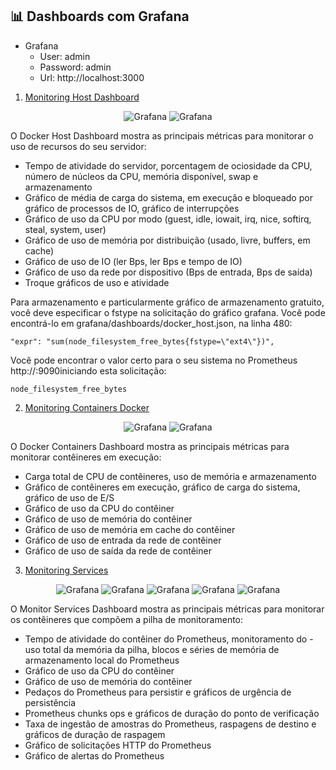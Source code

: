 ## 📊 Dashboards com Grafana


- Grafana 
  - User: admin
  - Password: admin
  - Url: http://localhost:3000

1. [Monitoring Host Dashboard](./grafana/provisioning/dashboards/docker_host.json)

<p align="center">
  <img alt="Grafana" src="../images/docker_host_dashboard-1.png">
  <img alt="Grafana" src="../images/docker_host_dashboard-2.png">
</p>


O Docker Host Dashboard mostra as principais métricas para monitorar o uso de recursos do seu servidor:

- Tempo de atividade do servidor, porcentagem de ociosidade da CPU, número de núcleos da CPU, memória disponível, swap e armazenamento
- Gráfico de média de carga do sistema, em execução e bloqueado por gráfico de processos de IO, gráfico de interrupções
- Gráfico de uso da CPU por modo (guest, idle, iowait, irq, nice, softirq, steal, system, user)
- Gráfico de uso de memória por distribuição (usado, livre, buffers, em cache)
- Gráfico de uso de IO (ler Bps, ler Bps e tempo de IO)
- Gráfico de uso da rede por dispositivo (Bps de entrada, Bps de saída)
- Troque gráficos de uso e atividade

Para armazenamento e particularmente gráfico de armazenamento gratuito, você deve especificar o fstype na solicitação do gráfico grafana. Você pode encontrá-lo em grafana/dashboards/docker_host.json, na linha 480:

```console
"expr": "sum(node_filesystem_free_bytes{fstype=\"ext4\"})",
```

Você pode encontrar o valor certo para o seu sistema no Prometheus http://<host-ip>:9090iniciando esta solicitação:

```console
node_filesystem_free_bytes
```

2. [Monitoring Containers Docker](./grafana/provisioning/dashboards/docker_containers.json)

<p align="center">
  <img alt="Grafana" src="../images/docker_container_dashboard-1.png">
  <img alt="Grafana" src="../images/docker_container_dashboard-2.png">
</p>

O Docker Containers Dashboard mostra as principais métricas para monitorar contêineres em execução:

- Carga total de CPU de contêineres, uso de memória e armazenamento
- Gráfico de contêineres em execução, gráfico de carga do sistema, gráfico de uso de E/S
- Gráfico de uso da CPU do contêiner
- Gráfico de uso de memória do contêiner
- Gráfico de uso de memória em cache do contêiner
- Gráfico de uso de entrada da rede de contêiner
- Gráfico de uso de saída da rede de contêiner

3. [Monitoring Services](./grafana/provisioning/dashboards/monitor_services.json)

<p align="center">
  <img alt="Grafana" src="../images/monitor_service_dashboard-1.png">
  <img alt="Grafana" src="../images/monitor_service_dashboard-2.png">
  <img alt="Grafana" src="../images/monitor_service_dashboard-3.png">
  <img alt="Grafana" src="../images/monitor_service_dashboard-4.png">
  <img alt="Grafana" src="../images/monitor_service_dashboard-5.png">
</p>

O Monitor Services Dashboard mostra as principais métricas para monitorar os contêineres que compõem a pilha de monitoramento:

- Tempo de atividade do contêiner do Prometheus, monitoramento do - uso total da memória da pilha, blocos e séries de memória de armazenamento local do Prometheus
- Gráfico de uso da CPU do contêiner
- Gráfico de uso de memória do contêiner
- Pedaços do Prometheus para persistir e gráficos de urgência de persistência
- Prometheus chunks ops e gráficos de duração do ponto de verificação
- Taxa de ingestão de amostras do Prometheus, raspagens de destino e gráficos de duração de raspagem
- Gráfico de solicitações HTTP do Prometheus
- Gráfico de alertas do Prometheus
